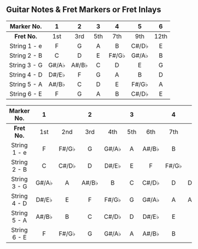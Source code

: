 ## Guitar Notes & Fret Markers or Fret Inlays  

  
| Marker No. | 1 | 2 | 3 | 4 | 5 | 6   |
|:----------:|:-:|:-:|:-:|:-:|:-:|:---:|
|**Fret No.**|1st|3rd|5th|7th|9th|12th |
|String 1 - e| F | G | A | B | C#/D♭| E |
|String 2 - B| C | D | E |F#/G♭|G#/A♭| B|
|String 3 - G|G#/A♭|A#/B♭| C | D | E | G|
|String 4 - D|D#/E♭| F | G | A | B | D  |
|String 5 - A|A#/B♭| C | D | E |F#/G♭| A|
|String 6 - E| F | G | A | B | C#/D♭| E |


  
| Marker No. |  1  |     | 2  |    | 3 |     | 4  |    | 5   |    |    | 6  |
|:----------:|:---:|:---:|:--:|:--:|:-:|:---:|:--:|:--:|:---:|:--:|:--:|:--:|
|**Fret No.**|1st  |2nd  |3rd |4th |5th|6th  |7th |8th |9th  |10th|11th|12th|
|String 1 - e| F   |F#/G♭| G  |G#/A♭| A |A#/B♭| B  | C  |C#/D♭| D  |D#/E♭| E  |
|String 2 - B| C   |C#/D♭| D  |D#/E♭| E | F  |F#/G♭| G  |G#/A♭| A  |A#/B♭| B  |
|String 3 - G|G#/A♭| A   |A#/B♭| B  | C |C#/D♭| D  |D#/E♭| E  | F  |F#/G♭| G  |
|String 4 - D|D#/E♭| E   | F  |F#/G♭| G |G#/A♭| A  |A#/B♭| B  | C  |C#/D♭| D  |
|String 5 - A|A#/B♭| B   | C  |C#/D♭| D |D#/E♭| E  | F  |F#/G♭| G  |G#/A♭| A  |
|String 6 - E| F   |F#/G♭| G  |G#/A♭| A |A#/B♭| B  | C  |C#/D♭| D  |D#/E♭| E  |
